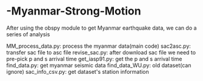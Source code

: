 # -Myanmar-Strong-Motion
After using the obspy module to get Myanmar earthquake data, we can do a series of analysis

MM_process_data.py: process the myanmar data(main code)
sac2asc.py: transfer sac file to asc file
revise_sac.py: after download sac file we need to pre-pick p and s arrival time
get_iasp91.py: get the p and s arrival time
find_data.py: get myanmar seismic data
find_data_WU.py: old dataset(can ignore)
sac_info_csv.py: get dataset's station information
